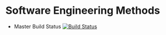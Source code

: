 # Software Engineering Methods

- Master Build Status [![Build Status](https://travis-ci.org/judescally/sem.svg?branch=master)](https://travis-ci.org/kevin-chalmers/sem)